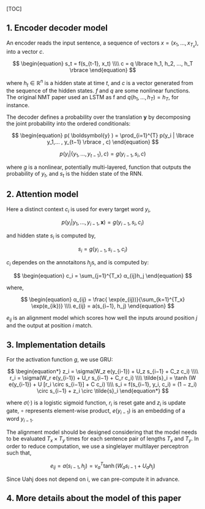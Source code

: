 [TOC]

## 1. Encoder decoder model

An encoder reads the input sentence, a sequence of vectors $x = (x_1, ... , x_{T_x})$, into a vector $c$.

$$
\begin{equation}
s_t = f(s_{t-1}, x_t) \\\\
c = q \lbrace h_1, h_2, ..., h_T \rbrace
\end{equation}
$$

where $h_t \in \mathbb{R}^n$ is a hidden state at time $t$, and $c$ is a vector generated from the sequence of the
hidden states. $f$ and $q$ are some nonlinear functions. The original NMT paper used an LSTM as f and $q ({h_1, ..., h_T }) = h_T$, for instance.

The decoder defines a probability over the translation $\boldsymbol{y}$ by decomposing the joint probability into the ordered conditionals: 

$$
\begin{equation}
p( \boldsymbol{y} ) = \prod_{i=1}^{T} p(y_i | \lbrace y_1,... , y_{t−1} \rbrace , c)
\end{equation}
$$

$$
\begin{equation}
p(y_i | \lbrace y_1,... , y_{t−1} \rbrace , c) = g( y_{i-1}, s_i, c )
\end{equation}
$$

where $g$ is a nonlinear, potentially multi-layered, function that outputs the probability of $y_t$, and $s_t$ is
the hidden state of the RNN.

## 2. Attention model

Here a distinct context $c_i$ is used for every target word $y_i$,

$$
\begin{equation}
p(y_i|y_1, ..., y_{i−1}, \boldsymbol{x}) = g(y_{i−1}, s_i, c_i)
\end{equation}
$$

and hidden state $s_i$ is computed by,

$$
\begin{equation*}
s_i = g( y_{i-1}, s_{i-1}, c_i )
\end{equation*}
$$

$c_i$ dependes on the annotaitons $h_j$s, and is computed by:

$$
\begin{equation}
c_i = \sum_{j=1}^{T_x} α_{ij}h_j
\end{equation}
$$

where,

$$
\begin{equation}
α_{ij} = \frac{ \exp(e_{ij})}{\sum_{k=1}^{T_x} \exp(e_{ik})} \\\\
e_{ij} = a(s_{i−1}, h_j)
\end{equation}
$$

$e_{ij}$ is an alignment model which scores how well the inputs around position $j$ and the output at position $i$ match. 

## 3. Implementation details

For the activation function $g$, we use GRU:

$$
\begin{equation*}
z_i = \sigma(W_z e(y_{i-1}) + U_z s_{i−1} + C_z c_i) \\\\
r_i = \sigma(W_r e(y_{i-1}) + U_r s_{i−1} + C_r c_i) \\\\
\tilde{s}_i = \tanh (W e(y_{i-1}) + U [r_i \circ s_{i−1}] + C c_i) \\\\
s_i = f(s_{i−1}, y_i, c_i) = (1 − z_i) \circ s_{i−1} + z_i \circ \tilde{s}_i
\end{equation*}
$$

where $\sigma(·)$ is a logistic sigmoid function, $r_i$ is reset gate and $z_i$ is update gate, $\circ$ represents element-wise product, $e(y_{i−1})$ is an embedding of a word $y_{i−1}$.

The alignment model should be designed considering that the model needs to be evaluated $T_x × T_y$ times for each sentence pair of lengths $T_x$ and $T_y$. In order to reduce computation, we use a singlelayer multilayer perceptron such that,

$$
\begin{equation*}
e_{ij} = a(s_{i−1}, h_j) = v_{a}^{T} \tanh (W_a s_{i−1} + U_a h_j)
\end{equation*}
$$

Since Uahj does not depend on i, we can pre-compute it in advance.

## 4. More details about the model of this paper

